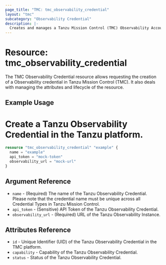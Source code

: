 ```yaml
---
page_title: "TMC: tmc_observability_credential"
layout: "tmc"
subcategory: "Observability Credential"
description: |-
  Creates and manages a Tanzu Mission Control (TMC) Observability Account Credential.
---
```


# Resource: tmc_observability_credential

The TMC Observability Credential resource allows requesting the creation of a Observability credential in Tanzu Mission Control (TMC). It also deals with managing the attributes and lifecycle of the resource.

## Example Usage
# Create a Tanzu Observability Credential in the Tanzu platform.
```terraform
resource "tmc_observability_credential" "example" {
  name = "example"
  api_token = "mock-token"
  observability_url = "mock-url"
}
```

## Argument Reference

* `name` - (Required) The name of the Tanzu Observability Credential. Please note that the credential name must be unique across all Credential Types in Tanzu Mission Control.
* `api_token` - (Sensitive) API Token of the Tanzu Observability Credential.
* `observability_url` - (Required) URL of the Tanzu Observability Instance.

## Attributes Reference

* `id` - Unique Identifier (UID) of the Tanzu Observability Credential in the TMC platform.
* `capability` - Capability of the Tanzu Observability Credential.
* `status` - Status of the Tanzu Observability Credential.